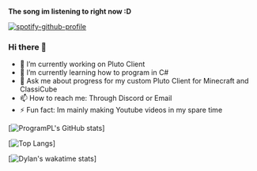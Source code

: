 **The song im listening to right now :D**

[![spotify-github-profile](https://spotify-github-profile.vercel.app/api/view?uid=willdabeast383&cover_image=true&theme=default&bar_color=ff0000&bar_color_cover=false)](https://spotify-github-profile.vercel.app/api/view?uid=willdabeast383&redirect=true)










### Hi there 👋

- 🔭 I’m currently working on Pluto Client
- 🌱 I’m currently learning how to program in C#
- 💬 Ask me about progress for my custom Pluto Client for Minecraft and ClassiCube
- 📫 How to reach me: Through Discord or Email
- ⚡ Fun fact: Im mainly making Youtube videos in my spare time



[![ProgramPL's GitHub stats](https://github-readme-stats.vercel.app/api?username=ProgramPL)]


[![Top Langs](https://github-readme-stats.vercel.app/api/top-langs/?username=ProgramPL)]


[![Dylan's wakatime stats](https://github-readme-stats.vercel.app/api/wakatime?username=ProgramPL)]



